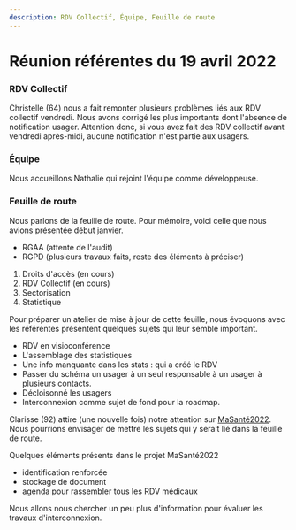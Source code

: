 ```yaml
---
description: RDV Collectif, Équipe, Feuille de route
---
```


# Réunion référentes du 19 avril 2022

### RDV Collectif

Christelle (64) nous a fait remonter plusieurs problèmes liés aux RDV collectif vendredi. Nous avons corrigé les plus importants dont l'absence de notification usager. Attention donc, si vous avez fait des RDV collectif avant vendredi après-midi, aucune notification n'est partie aux usagers.

### Équipe

Nous accueillons Nathalie qui rejoint l'équipe comme développeuse.

### Feuille de route

Nous parlons de la feuille de route. Pour mémoire, voici celle que nous avions présentée début janvier.

* RGAA (attente de l'audit)
* RGPD (plusieurs travaux faits, reste des éléments à préciser)

1. Droits d'accès (en cours)
2. RDV Collectif (en cours)
3. Sectorisation
4. Statistique

Pour préparer un atelier de mise à jour de cette feuille, nous évoquons avec les référentes présentent quelques sujets qui leur semble important.

* RDV en visioconférence
* L'assemblage des statistiques
* Une info manquante dans les stats : qui a créé le RDV
* Passer du schéma un usager à un seul responsable à un usager à plusieurs contacts.
* Décloisonné les usagers
* Interconnexion comme sujet de fond pour la roadmap.

Clarisse (92) attire (une nouvelle fois) notre attention sur [MaSanté2022](https://solidarites-sante.gouv.fr/systeme-de-sante-et-medico-social/masante2022/). Nous pourrions envisager de mettre les sujets qui y serait lié dans la feuille de route.

Quelques éléments présents dans le projet MaSanté2022

* identification renforcée
* stockage de document
* agenda pour rassembler tous les RDV médicaux

Nous allons nous chercher un peu plus d'information pour évaluer les travaux d'interconnexion.
